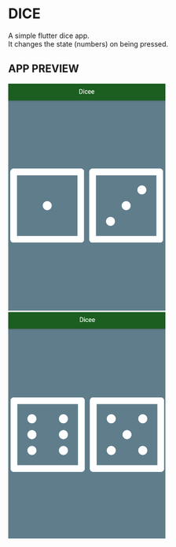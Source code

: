 # DICE

A simple flutter dice app. <br>
It changes the state (numbers) on being pressed.<br>

## APP PREVIEW
<p >
  <img src="./images/1.png" width= "320" alt="accessibility text">
  <img src="./images/2.png" width= "320" title="hover text">
 
</p>
 
